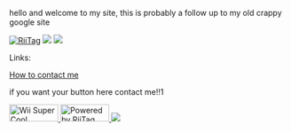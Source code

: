 hello and welcome to my site, this is probably a follow up to my old crappy google site


<a href="https://tag.rc24.xyz/user/876190978065719326"><img src="https://tag.rc24.xyz/876190978065719326/tag.png" alt="RiiTag" /></a> <a href='http://internetometer.com/give/50032'><img src='http://internetometer.com/imagesmall/50032.png'/></a> <a href='http://internetometer.com/give/50032'><img src='http://internetometer.com/image/50032.png'/></a>

Links:

[How to contact me](https://idkwhereisthisname.github.io/contact)

if you want your button here contact me!!1


<a href="https://discord.gg/c9zpWSUxGG"> <img src="https://donut.eu.org/img/88x31/wii_super_cool.png" width="88" height="31" alt="Wii Super Cool"> <a href="https://tag.rc24.xyz/user/876190978065719326"> 
<img src="https://donut.eu.org/img/88x31/riitag.png" width="88" height="31" alt="Powered by RiiTag"> <a href="https://wiimmfi.de"><img src="https://donut.eu.org/img/88x31/wiimmfi.png"></a>
